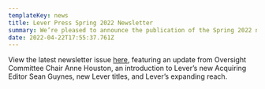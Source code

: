 ```yaml
---
templateKey: news
title: Lever Press Spring 2022 Newsletter
summary: We’re pleased to announce the publication of the Spring 2022 newsletter!
date: 2022-04-22T17:55:37.761Z
---
```

View the latest newsletter issue [here](https://conta.cc/3rKniO7), featuring an update from Oversight Committee Chair Anne Houston, an introduction to Lever’s new Acquiring Editor Sean Guynes, new Lever titles, and Lever’s expanding reach.